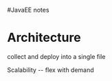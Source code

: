 #JavaEE notes 

# Architecture 

collect and deploy into a single file 

Scalability -- flex with demand 

